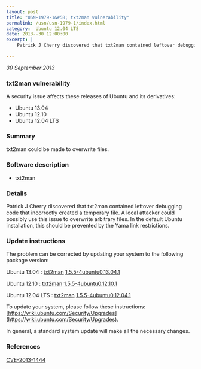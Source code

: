 ```yaml
---
layout: post
title: "USN-1979-1&#58; txt2man vulnerability"
permalink: /usn/usn-1979-1/index.html
category:  Ubuntu 12.04 LTS
date: 2013--30 12:00:00
excerpt: |
    Patrick J Cherry discovered that txt2man contained leftover debugging code that incorrectly created a temporary file. A local attacker could possibly use this issue to overwrite arbitrary files. In the default Ubuntu installation, this should be prevented by the Yama link restrictions. 
    
--- 
```

 
 

*30 September 2013*

### txt2man vulnerability

A security issue affects these releases of Ubuntu and its derivatives:

* Ubuntu 13.04
* Ubuntu 12.10
* Ubuntu 12.04 LTS

### Summary

txt2man could be made to overwrite files. 

### Software description

* txt2man 

### Details

Patrick J Cherry discovered that txt2man contained leftover debugging code that incorrectly created a temporary file. A local attacker could possibly use this issue to overwrite arbitrary files. In the default Ubuntu installation, this should be prevented by the Yama link restrictions. 

### Update instructions

The problem can be corrected by updating your system to the following package version:

Ubuntu 13.04
 : [txt2man](https://launchpad.net/ubuntu/+source/txt2man) <span> [1.5.5-4ubuntu0.13.04.1](https://launchpad.net/ubuntu/+source/txt2man/1.5.5-4ubuntu0.13.04.1) </span> 

Ubuntu 12.10
 : [txt2man](https://launchpad.net/ubuntu/+source/txt2man) <span> [1.5.5-4ubuntu0.12.10.1](https://launchpad.net/ubuntu/+source/txt2man/1.5.5-4ubuntu0.12.10.1) </span> 

Ubuntu 12.04 LTS
 : [txt2man](https://launchpad.net/ubuntu/+source/txt2man) <span> [1.5.5-4ubuntu0.12.04.1](https://launchpad.net/ubuntu/+source/txt2man/1.5.5-4ubuntu0.12.04.1) </span> 

To update your system, please follow these instructions: [https://wiki.ubuntu.com/Security/Upgrades](https://wiki.ubuntu.com/Security/Upgrades).

In general, a standard system update will make all the necessary changes. 

### References

 
 [CVE-2013-1444](http://people.ubuntu.com/~ubuntu-security/cve/CVE-2013-1444)
 

